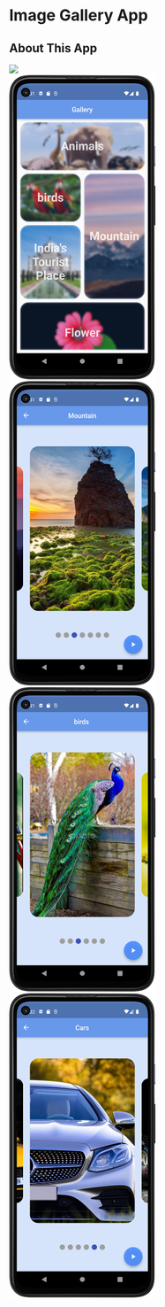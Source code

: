 # Image Gallery App

## About This App

<img src="https://github.com/RomitKatrodiya/image_gallary/blob/master/images/gallery_app.gif" style=" height:500px; " data-target="animated-image.originalImage"><br><img src="https://github.com/RomitKatrodiya/image_gallary/blob/master/images/Screenshot_20220909_103114.png" style=" height:550px; " data-target="animated-image.originalImage"><img src="https://github.com/RomitKatrodiya/image_gallary/blob/master/images/Screenshot_20220909_103128.png" style=" height:550px; " data-target="animated-image.originalImage">
<img src="https://github.com/RomitKatrodiya/image_gallary/blob/master/images/Screenshot_20220909_103148.png" style=" height:550px; " data-target="animated-image.originalImage">
<img src="https://github.com/RomitKatrodiya/image_gallary/blob/master/images/Screenshot_20220909_103209.png" style=" height:550px; " data-target="animated-image.originalImage">
